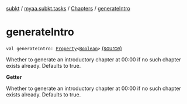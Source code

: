 [subkt](../../index.md) / [myaa.subkt.tasks](../index.md) / [Chapters](index.md) / [generateIntro](./generate-intro.md)

# generateIntro

`val generateIntro: `[`Property`](https://docs.gradle.org/current/javadoc/org/gradle/api/provider/Property.html)`<`[`Boolean`](https://kotlinlang.org/api/latest/jvm/stdlib/kotlin/-boolean/index.html)`>` [(source)](https://github.com/Myaamori/SubKt/blob/0.1.8/src/main/kotlin/myaa/subkt/tasks/asstasks.kt#L363)

Whether to generate an introductory chapter at 00:00 if no such chapter exists already.
Defaults to true.

**Getter**

Whether to generate an introductory chapter at 00:00 if no such chapter exists already.
Defaults to true.

